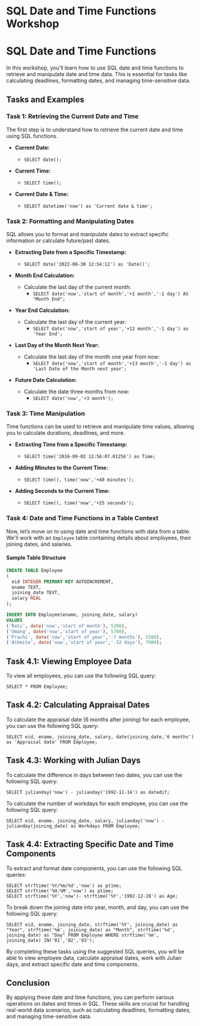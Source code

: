 # SQL Date and Time Functions Workshop

# SQL Date and Time Functions

In this workshop, you'll learn how to use SQL date and time functions to retrieve and manipulate date and time data. This is essential for tasks like calculating deadlines, formatting dates, and managing time-sensitive data.

## Tasks and Examples

### Task 1: Retrieving the Current Date and Time

The first step is to understand how to retrieve the current date and time using SQL functions.

- **Current Date:**

  - `SELECT date();`

- **Current Time:**

  - `SELECT time();`

- **Current Date & Time:**
  - `SELECT datetime('now') as 'Current date & time';`

### Task 2: Formatting and Manipulating Dates

SQL allows you to format and manipulate dates to extract specific information or calculate future/past dates.

- **Extracting Date from a Specific Timestamp:**

  - `SELECT date('2022-08-30 12:54:12') as 'Date()';`

- **Month End Calculation:**

  - Calculate the last day of the current month:
    - `SELECT date('now','start of month','+1 month','-1 day') AS "Month End";`

- **Year End Calculation:**

  - Calculate the last day of the current year:
    - `SELECT date('now','start of year','+12 month','-1 day') as 'Year End';`

- **Last Day of the Month Next Year:**

  - Calculate the last day of the month one year from now:
    - `SELECT date('now','start of month','+13 month','-1 day') as 'Last Date of the Month next year';`

- **Future Date Calculation:**
  - Calculate the date three months from now:
    - `SELECT date('now','+3 month');`

### Task 3: Time Manipulation

Time functions can be used to retrieve and manipulate time values, allowing you to calculate durations, deadlines, and more.

- **Extracting Time from a Specific Timestamp:**

  - `SELECT time('2016-09-02 12:56:07.01256') as Time;`

- **Adding Minutes to the Current Time:**

  - `SELECT time(), time('now','+40 minutes');`

- **Adding Seconds to the Current Time:**

  - `SELECT time(), time('now','+25 seconds');`

### Task 4: Date and Time Functions in a Table Context

Now, let’s move on to using date and time functions with data from a table. We'll work with an `Employee` table containing details about employees, their joining dates, and salaries.

#### Sample Table Structure

```sql
CREATE TABLE Employee
(
  eid INTEGER PRIMARY KEY AUTOINCREMENT,
  ename TEXT,
  joining_date TEXT,
  salary REAL
);

INSERT INTO Employee(ename, joining_date, salary)
VALUES 
('Rati', date('now','start of month'), 5200),
('Umang', date('now','start of year'), 5700),
('Prachi', date('now','start of year','-7 months'), 5500),
('Ashmite', date('now','start of year','-32 days'), 7000);
```

## Task 4.1: Viewing Employee Data

To view all employees, you can use the following SQL query:

```
SELECT * FROM Employee;
```

## Task 4.2: Calculating Appraisal Dates

To calculate the appraisal date (6 months after joining) for each employee, you can use the following SQL query:

```
SELECT eid, ename, joining_date, salary, date(joining_date,'6 months') as 'Appraisal date' FROM Employee;
```

## Task 4.3: Working with Julian Days

To calculate the difference in days between two dates, you can use the following SQL query:

```
SELECT julianday('now') - julianday('1992-11-14') as datedif;
```

To calculate the number of workdays for each employee, you can use the following SQL query:

```
SELECT eid, ename, joining_date, salary, julianday('now') - julianday(joining_date) as Workdays FROM Employee;
```

## Task 4.4: Extracting Specific Date and Time Components

To extract and format date components, you can use the following SQL queries:

```
SELECT strftime('%Y/%m/%d','now') as ptime;
SELECT strftime('%H:%M','now') as ptime;
SELECT strftime('%Y','now')- strftime('%Y','1992-12-28') as Age;
```

To break down the joining date into year, month, and day, you can use the following SQL query:

```
SELECT eid, ename, joining_date, strftime('%Y', joining_date) as "Year", strftime('%m', joining_date) as "Month", strftime('%d', joining_date) as "Day" FROM Employee WHERE strftime('%m', joining_date) IN('01','02','03');
```

By completing these tasks using the suggested SQL queries, you will be able to view employee data, calculate appraisal dates, work with Julian days, and extract specific date and time components.

## Conclusion

By applying these date and time functions, you can perform various operations on dates and times in SQL. These skills are crucial for handling real-world data scenarios, such as calculating deadlines, formatting dates, and managing time-sensitive data.
